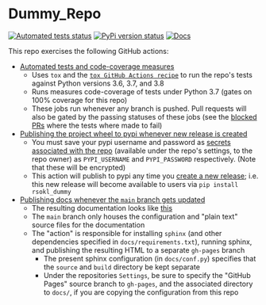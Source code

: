 # Dummy_Repo

[![Automated tests status](https://github.com/rsokl/Dummy_Repo/workflows/Tests/badge.svg)](https://github.com/rsokl/Dummy_Repo/actions?query=workflow%3ATests+branch%3Amain)
[![PyPi version status](https://img.shields.io/pypi/v/rsokl_dummy.svg)](https://pypi.python.org/pypi/rsokl_dummy)
[![Docs](https://github.com/rsokl/Dummy_Repo/workflows/github%20pages/badge.svg)](https://github.com/rsokl/Dummy_Repo/actions?query=workflow%3A%22github+pages%22)


This repo exercises the following GitHub actions:
- [Automated tests and code-coverage measures](https://github.com/rsokl/Dummy_Repo/blob/main/.github/workflows/tox_run.yml)
  - Uses `tox` and the [`tox GitHub Actions recipe`](https://github.com/ymyzk/tox-gh-actions) to run the repo's tests against
  Python versions 3.6, 3.7, and 3.8
  - Runs measures code-coverage of tests under Python 3.7 (gates on 100% coverage for this repo)
  - These jobs run whenever any branch is pushed. Pull requests will also be gated by the passing statuses of these jobs
  (see the [blocked PRs](https://github.com/rsokl/Dummy_Repo/pulls) where the tests where made to fail)
- [Publishing the project wheel to pypi whenever new release is created](https://github.com/rsokl/Dummy_Repo/blob/main/.github/workflows/pypi_publish.yml)
  - You must save your pypi username and password as [secrets associated with the repo](https://docs.github.com/en/free-pro-team@latest/actions/reference/encrypted-secrets)
  (available under the repo's settings, to the repo owner) as `PYPI_USERNAME` and `PYPI_PASSWORD` respectively. (Note that these will be encrypted)
  - This action will publish to pypi any time you [create a new release](https://github.com/rsokl/Dummy_Repo/releases/tag/v0.1.1); i.e. this
  new release will become available to users via `pip install rsokl_dummy`
- [Publishing docs whenever the `main` branch gets updated](https://github.com/rsokl/Dummy_Repo/blob/main/.github/workflows/publish_docs.yml)
  - The resulting documentation looks like [this](https://rsokl.github.io/Dummy_Repo/)
  - The `main` branch only houses the configuration and "plain text" source files for the documentation
  - The "action" is responsible for installing `sphinx` (and other dependencies specified in `docs/requirements.txt`), running sphinx, and
  publishing the resulting HTML to a separate `gh-pages` branch
    - The present sphinx configuration (in `docs/conf.py`) specifies that the `source` and `build` directory be kept separate
    - Under the repositories `Settings`, be sure to specify the "GitHub Pages" source branch to `gh-pages`, and the associated
    directory to `docs/`, if you are copying the configuration from this repo

